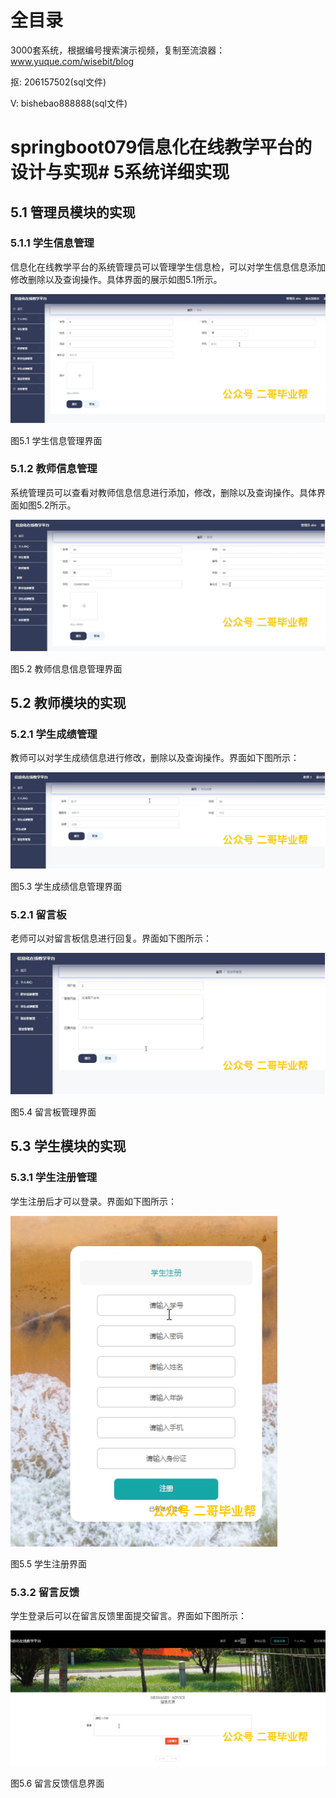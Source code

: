 # 全目录

3000套系统，根据编号搜索演示视频，复制至流浪器：www.yuque.com/wisebit/blog


<p>抠: 206157502(sql文件)</p>
<p>V: bishebao888888(sql文件)</p>


# springboot079信息化在线教学平台的设计与实现# 5系统详细实现
## 5.1 管理员模块的实现
### 5.1.1 学生信息管理
信息化在线教学平台的系统管理员可以管理学生信息检，可以对学生信息信息添加修改删除以及查询操作。具体界面的展示如图5.1所示。

![](/md/blog.009.png)

图5.1 学生信息管理界面
### 5.1.2 教师信息管理
系统管理员可以查看对教师信息信息进行添加，修改，删除以及查询操作。具体界面如图5.2所示。

![](/md/blog.010.png)

图5.2 教师信息信息管理界面
## 5.2 教师模块的实现
### 5.2.1 学生成绩管理
教师可以对学生成绩信息进行修改，删除以及查询操作。界面如下图所示：

![](/md/blog.011.png)

图5.3 学生成绩信息管理界面
### 5.2.1 留言板
老师可以对留言板信息进行回复。界面如下图所示：

![](/md/blog.012.png)

图5.4 留言板管理界面

## 5.3 学生模块的实现
### 5.3.1 学生注册管理
学生注册后才可以登录。界面如下图所示：

![](/md/blog.013.png)

图5.5 学生注册界面
### 5.3.2 留言反馈
学生登录后可以在留言反馈里面提交留言。界面如下图所示：

![](/md/blog.014.png)

图5.6 留言反馈信息界面













